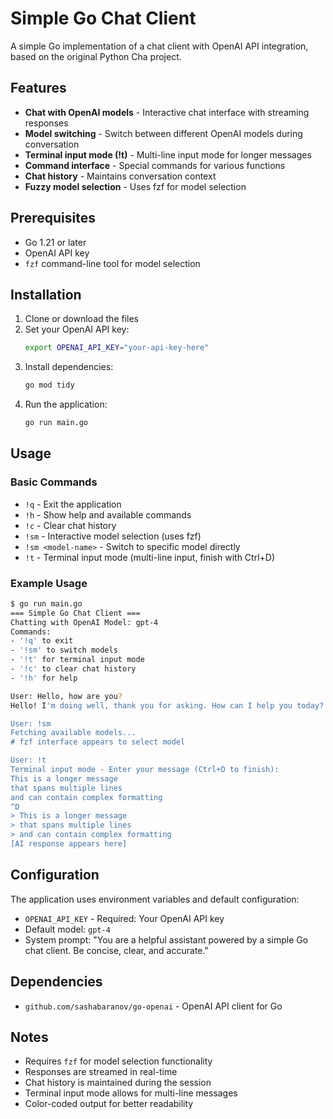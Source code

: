 # Simple Go Chat Client

A simple Go implementation of a chat client with OpenAI API integration, based on the original Python Cha project.

## Features

- **Chat with OpenAI models** - Interactive chat interface with streaming responses
- **Model switching** - Switch between different OpenAI models during conversation
- **Terminal input mode (!t)** - Multi-line input mode for longer messages
- **Command interface** - Special commands for various functions
- **Chat history** - Maintains conversation context
- **Fuzzy model selection** - Uses fzf for model selection

## Prerequisites

- Go 1.21 or later
- OpenAI API key
- `fzf` command-line tool for model selection

## Installation

1. Clone or download the files
2. Set your OpenAI API key:
   ```bash
   export OPENAI_API_KEY="your-api-key-here"
   ```
3. Install dependencies:
   ```bash
   go mod tidy
   ```
4. Run the application:
   ```bash
   go run main.go
   ```

## Usage

### Basic Commands

- `!q` - Exit the application
- `!h` - Show help and available commands
- `!c` - Clear chat history
- `!sm` - Interactive model selection (uses fzf)
- `!sm <model-name>` - Switch to specific model directly
- `!t` - Terminal input mode (multi-line input, finish with Ctrl+D)

### Example Usage

```bash
$ go run main.go
=== Simple Go Chat Client ===
Chatting with OpenAI Model: gpt-4
Commands:
- '!q' to exit
- '!sm' to switch models
- '!t' for terminal input mode
- '!c' to clear chat history
- '!h' for help

User: Hello, how are you?
Hello! I'm doing well, thank you for asking. How can I help you today?

User: !sm
Fetching available models...
# fzf interface appears to select model

User: !t
Terminal input mode - Enter your message (Ctrl+D to finish):
This is a longer message
that spans multiple lines
and can contain complex formatting
^D
> This is a longer message
> that spans multiple lines
> and can contain complex formatting
[AI response appears here]
```

## Configuration

The application uses environment variables and default configuration:

- `OPENAI_API_KEY` - Required: Your OpenAI API key
- Default model: `gpt-4`
- System prompt: "You are a helpful assistant powered by a simple Go chat client. Be concise, clear, and accurate."

## Dependencies

- `github.com/sashabaranov/go-openai` - OpenAI API client for Go

## Notes

- Requires `fzf` for model selection functionality
- Responses are streamed in real-time
- Chat history is maintained during the session
- Terminal input mode allows for multi-line messages
- Color-coded output for better readability
